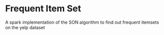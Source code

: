 # Frequent Item Set
A spark implementation of the SON algorithm to find out frequent itemsets on the yelp dataset
